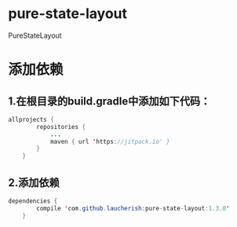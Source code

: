 # pure-state-layout
PureStateLayout

# 添加依赖

## 1.在根目录的build.gradle中添加如下代码：
```java
allprojects {
		repositories {
			...
			maven { url 'https://jitpack.io' }
		}
	}
```

## 2.添加依赖
```java
dependencies {
        compile 'com.github.laucherish:pure-state-layout:1.3.0'
	}
```